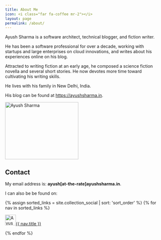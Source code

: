 ```yaml
---
title: About Me
icon: <i class="far fa-coffee mr-2"></i>
layout: page
permalink: /about/
---
```

<div class="row">
	<div class="col col-md-9">
		<p>
			Ayush Sharma is a software architect, technical blogger, and fiction writer.
		</p>
		<p>
			He has been a software professional for over a decade, working with startups and large enterprises on cloud innovations, and writes about his experiences online on his blog.
		</p>
		<p>
			Attracted to writing fiction at an early age, he composed a science fiction novella and several short stories. He now devotes more time toward cultivating his writing skills.
		</p>
		<p>
			He lives with his family in New Delhi, India.
		</p>
		<p>
			His blog can be found at <a href="/">https://ayushsharma.in</a>.
		</p>
	</div>
	<div class="col col-md-3">
		<img src="{{ site.images-path | prepend: site.baseurl | prepend: site.url }}ayush-sharma.jpg" width="240" height="188" alt="Ayush Sharma">
	</div>
</div>

## <i class="far fa-envelope-open mr-2"></i>Contact

My email address is: **ayush[at-the-rate]ayushsharma.in**.

I can also be be found on:

<div class="row">

{% assign sorted_links = site.collection_social | sort: 'sort_order' %}
{% for nav in sorted_links %}

<div class="col-12 col-md-2">

<a class="{{ nav.href_class }}" href="{{ nav.href }}" title="{{ nav.title }}" target="_blank"><img class="mr-1" src="{{ nav.icon | prepend: site.images-path | prepend: site.baseurl | prepend: site.url }}" width="35" height="35" alt="Ayush Sharma on {{ nav.title }}" />{{ nav.title }}</a>

</div>

{% endfor %}